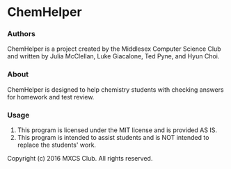 # __ChemHelper__

### Authors
ChemHelper is a project created by the Middlesex Computer Science Club and written by Julia McClellan, Luke Giacalone,
Ted Pyne, and Hyun Choi.

### About
ChemHelper is designed to help chemistry students with checking answers for homework and test review.

### Usage
1. This program is licensed under the MIT license and is provided AS IS.
2. This program is intended to assist students and is NOT intended to replace the students' work.

Copyright (c) 2016 MXCS Club. All rights reserved.
